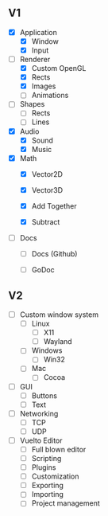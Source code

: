 ## V1
- [x] Application
    - [x] Window
    - [x] Input

- [ ] Renderer
    - [x] Custom OpenGL
    - [x] Rects
    - [x] Images
    - [ ] Animations

- [ ] Shapes
    - [ ] Rects
    - [ ] Lines

- [x] Audio
    - [x] Sound
    - [x] Music

- [x] Math
    - [x] Vector2D
    - [x] Vector3D

    - [x] Add Together
    - [x] Subtract

- [ ] Docs
    - [ ] Docs (Github)
    - [ ] GoDoc


## V2
- [ ] Custom window system
    - [ ] Linux
        - [ ] X11
        - [ ] Wayland
    - [ ] Windows
        - [ ] Win32
    - [ ] Mac
        - [ ] Cocoa

- [ ] GUI
    - [ ] Buttons
    - [ ] Text

- [ ] Networking
    - [ ] TCP
    - [ ] UDP

- [ ] Vuelto Editor
    - [ ] Full blown editor
    - [ ] Scripting
    - [ ] Plugins
    - [ ] Customization
    - [ ] Exporting
    - [ ] Importing
    - [ ] Project management
